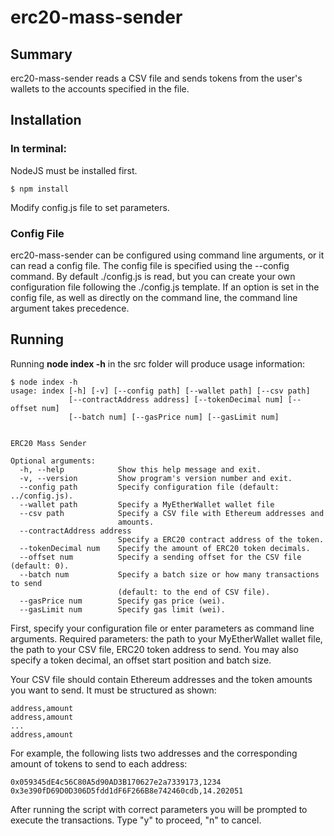 # erc20-mass-sender

## Summary
erc20-mass-sender reads a CSV file and sends tokens from the user's wallets to the accounts specified in the file.

## Installation
### In terminal:
NodeJS must be installed first.
```
$ npm install
```

Modify config.js file to set parameters.

### Config File

erc20-mass-sender can be configured using command line arguments, or it can read a config file.  The config file is specified using the --config command.  By default ./config.js is read, but you can create your own configuration file following the ./config.js template.  If an option is set in the config file, as well as directly on the command line, the command line argument takes precedence.

## Running
Running **node index -h** in the src folder will produce usage information:
```
$ node index -h
usage: index [-h] [-v] [--config path] [--wallet path] [--csv path]
             [--contractAddress address] [--tokenDecimal num] [--offset num]
             [--batch num] [--gasPrice num] [--gasLimit num]


ERC20 Mass Sender

Optional arguments:
  -h, --help            Show this help message and exit.
  -v, --version         Show program's version number and exit.
  --config path         Specify configuration file (default: ../config.js).
  --wallet path         Specify a MyEtherWallet wallet file
  --csv path            Specify a CSV file with Ethereum addresses and
                        amounts.
  --contractAddress address
                        Specify a ERC20 contract address of the token.
  --tokenDecimal num    Specify the amount of ERC20 token decimals.
  --offset num          Specify a sending offset for the CSV file (default: 0).
  --batch num           Specify a batch size or how many transactions to send
                        (default: to the end of CSV file).
  --gasPrice num        Specify gas price (wei).
  --gasLimit num        Specify gas limit (wei).
```
First, specify your configuration file or enter parameters as command line arguments. Required parameters: the path to your MyEtherWallet wallet file, the path to your CSV file, ERC20 token address to send. You may also specify a token decimal, an offset start position and batch size.

Your CSV file should contain Ethereum addresses and the token amounts you want to send.  It must be structured as shown:
```
address,amount
address,amount
...
address,amount
```
For example, the following lists two addresses and the corresponding amount of tokens to send to each address:
```
0x059345dE4c56C80A5d90AD3B170627e2a7339173,1234
0x3e390fD69D0D306D5fdd1dF6F266B8e742460cdb,14.202051
```

After running the script with correct parameters you will be prompted to execute the transactions. Type "y" to proceed, "n" to cancel.
